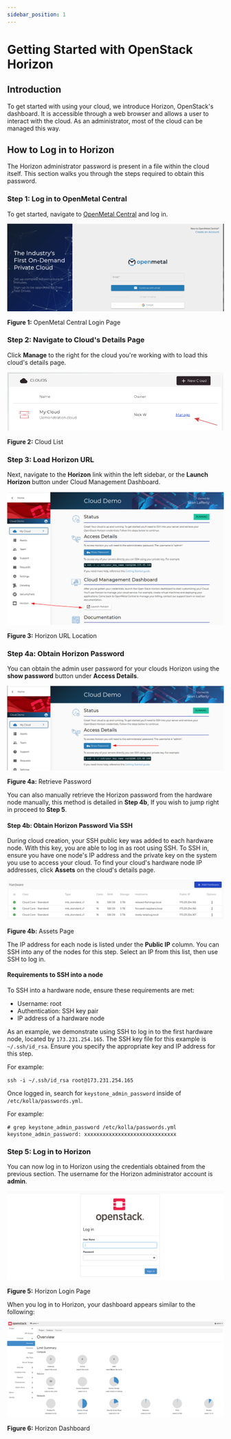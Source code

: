 ```yaml
---
sidebar_position: 1
---
```

# Getting Started with OpenStack Horizon

## Introduction

To get started with using your cloud, we introduce Horizon, OpenStack's
dashboard. It is accessible through a web browser and allows a user to
interact with the cloud. As an administrator, most of the cloud can be
managed this way.

## How to Log in to Horizon

The Horizon administrator password is present in a file within the cloud
itself. This section walks you through the steps required to obtain this
password.

### Step 1: Log in to OpenMetal Central

To get started, navigate to [OpenMetal Central](https://central.openmetal.io/)
and log in.

![OpenMetal Central Login](images/openmetal-central.png)

**Figure 1:** OpenMetal Central Login Page

### Step 2: Navigate to Cloud's Details Page

Click **Manage** to the right for the cloud you're working with to load
this cloud's details page.

![Manage Cloud](images/manage-cloud.png)

**Figure 2:** Cloud List

### Step 3: Load Horizon URL

Next, navigate to the **Horizon** link within the left sidebar, or the
**Launch Horizon** button under Cloud Management Dashboard.

![Access Horizon](images/horizon-url.png)

**Figure 3:** Horizon URL Location

### Step 4a: Obtain Horizon Password

You can obtain the admin user password for your clouds Horizon using the
**show password** button under **Access Details**.

![Show password](images/show-password.png)

**Figure 4a:** Retrieve Password

You can also manually retrieve the Horizon password from the hardware node
manually, this method is detailed in **Step 4b**, If you wish to jump right in
proceed to **Step 5**.

#### Step 4b: Obtain Horizon Password Via SSH

During cloud creation, your SSH public key was added to each hardware
node. With this key, you are able to log in as root using SSH. To SSH
in, ensure you have one node's IP address and the private key on the
system you use to access your cloud. To find your cloud's hardware node
IP addresses, click **Assets** on the cloud's details page.

![Assets page](images/assets-page.png)

**Figure 4b:** Assets Page

The IP address for each node is listed under the **Public IP** column.
You can SSH into any of the nodes for this step. Select an IP from this
list, then use SSH to log in.

#### Requirements to SSH into a node

To SSH into a hardware node, ensure these requirements are met:

- Username: root
- Authentication: SSH key pair
- IP address of a hardware node

As an example, we demonstrate using SSH to log in to the first hardware
node, located by `173.231.254.165`. The SSH key file for this example is
`~/.ssh/id_rsa`. Ensure you specify the appropriate key and IP address
for this step.

For example:

    ssh -i ~/.ssh/id_rsa root@173.231.254.165

Once logged in, search for `keystone_admin_password` inside of
`/etc/kolla/passwords.yml`.

For example:

    # grep keystone_admin_password /etc/kolla/passwords.yml
    keystone_admin_password: xxxxxxxxxxxxxxxxxxxxxxxxxxxxxx

### Step 5: Log in to Horizon

You can now log in to Horizon using the credentials obtained from the
previous section. The username for the Horizon administrator account is
**admin**.

![Horizon login](images/horizon-log-in.png)

**Figure 5:** Horizon Login Page

When you log in to Horizon, your dashboard appears similar to the
following:

![Successful login](images/horizon-initial-log-in.png)

**Figure 6:** Horizon Dashboard
